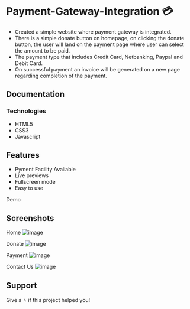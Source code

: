 
# Payment-Gateway-Integration 💳
- Created a simple website where payment gateway is integrated.
- There is a simple donate button on homepage, on clicking the donate button, the user will land on the payment page where user can select the amount to be paid.
- The payment type that includes Credit Card, Netbanking, Paypal and Debit Card. 
- On successful payment an invoice will be generated on a new page regarding completion of the payment.


## Documentation

### Technologies

- HTML5
- CSS3
- Javascript



## Features

- Pyment Facility Avaliable 
- Live previews
- Fullscreen mode
- Easy to use


 Demo


## Screenshots

Home 
![image](https://user-images.githubusercontent.com/49943890/168047550-56752847-cb64-40bf-9258-502b6f01b263.png)

Donate 
![image](https://user-images.githubusercontent.com/49943890/168047692-d786b77b-2af7-40dc-add8-29e927d0e9f1.png)

Payment
![image](https://user-images.githubusercontent.com/49943890/168047799-64901e51-8c59-42f7-8c16-0db8901d5369.png)
 

Contact  Us 
![image](https://user-images.githubusercontent.com/49943890/168047431-cd80f858-b67d-471f-85da-0b0e7f2f9940.png)



## Support

Give a ⭐️ if this project helped you!
